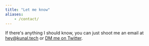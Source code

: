 ```yaml
---
title: "Let me know"
aliases:
    - /contact/
---
```


If there's anything I should know, you can just shoot me an email at [hey@kunal.tech](mailto:hey@kunal.tech) or [DM me on Twitter](https://twitter.com/knlmsh).